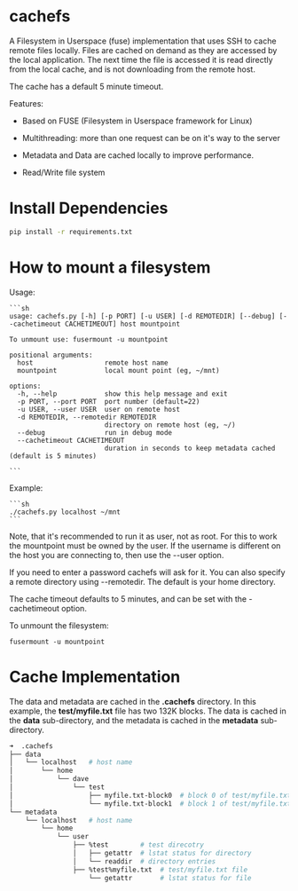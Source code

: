 cachefs
=======

A Filesystem in Userspace (fuse) implementation that uses SSH to cache remote files locally.
Files are cached on demand as they are accessed by the local application.
The next time the file is accessed it is read directly from the local cache, and is not downloading from the
remote host.

The cache has a default 5 minute timeout.

Features:

  - Based on FUSE (Filesystem in Userspace framework for Linux)

  - Multithreading: more than one request can be on it's way to the
    server

  - Metadata and Data are cached locally to improve performance.

  - Read/Write file system

Install Dependencies
====================

```sh
pip install -r requirements.txt
```

How to mount a filesystem
=========================

Usage:

    ```sh
    usage: cachefs.py [-h] [-p PORT] [-u USER] [-d REMOTEDIR] [--debug] [--cachetimeout CACHETIMEOUT] host mountpoint

    To unmount use: fusermount -u mountpoint

    positional arguments:
      host                  remote host name
      mountpoint            local mount point (eg, ~/mnt)

    options:
      -h, --help            show this help message and exit
      -p PORT, --port PORT  port number (default=22)
      -u USER, --user USER  user on remote host
      -d REMOTEDIR, --remotedir REMOTEDIR
                            directory on remote host (eg, ~/)
      --debug               run in debug mode
      --cachetimeout CACHETIMEOUT
                            duration in seconds to keep metadata cached (default is 5 minutes)

    ```

Example:

    ```sh
    ./cachefs.py localhost ~/mnt
    ```

Note, that it's recommended to run it as user, not as root.  For this
to work the mountpoint must be owned by the user.  If the username is
different on the host you are connecting to, then use the --user option.

If you need to enter a password cachefs will ask for it. 
You can also specify a remote directory using --remotedir.  The default
is your home directory.

The cache timeout defaults to 5 minutes, and can be set with the -cachetimeout option.

To unmount the filesystem:

    fusermount -u mountpoint

Cache Implementation
====================

The data and metadata are cached in the **.cachefs** directory.  In this example, the **test/myfile.txt** file has two 132K blocks.  The data is cached in the **data** sub-directory, and the metadata is cached in the **metadata** sub-directory.

```sh
➜  .cachefs
├── data
│   └── localhost   # host name
│       └── home
│           └── dave
│               └── test
│                   ├── myfile.txt-block0  # block 0 of test/myfile.txt
│                   └── myfile.txt-block1  # block 1 of test/myfile.txt
└── metadata
    └── localhost   # host name
        └── home
            └── user                
                ├── %test        # test direcotry
                │   ├── getattr  # lstat status for directory
                │   └── readdir  # directory entries
                ├── %test%myfile.txt  # test/myfile.txt file
                    └── getattr       # lstat status for file                

```

